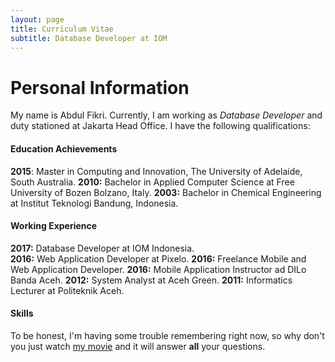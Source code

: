 ```yaml
---
layout: page
title: Curriculum Vitae
subtitle: Database Developer at IOM
---
```

# Personal Information
My name is Abdul Fikri. Currently, I am working as *Database Developer* and duty stationed at Jakarta Head Office. I have the following qualifications:

#### Education Achievements
**2015**: Master in Computing and Innovation, The University of Adelaide, South Australia.
**2010:** Bachelor in Applied Computer Science at Free University of Bozen Bolzano, Italy.
**2003:** Bachelor in Chemical Engineering at Institut Teknologi Bandung, Indonesia.

#### Working Experience
**2017:** Database Developer at IOM Indonesia. </br>
**2016:** Web Application Developer at Pixelo.
**2016:** Freelance Mobile and Web Application Developer.
**2016:** Mobile Application Instructor ad DILo Banda Aceh.
**2012:** System Analyst at Aceh Green.
**2011:** Informatics Lecturer at Politeknik Aceh.

#### Skills

To be honest, I'm having some trouble remembering right now, so why don't you just watch [my movie](http://en.wikipedia.org/wiki/The_Princess_Bride_%28film%29) and it will answer **all** your questions.
